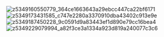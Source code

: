 ![z5349160550779_364ce1663643a29ebcc447ca22bf6171](https://github.com/KienQuocVn/Movie/assets/114797268/5dc64aee-45aa-4260-ad2a-1487cb6d29ce)
![z5349173431585_c747e2280a3370910dba43402c913e9e](https://github.com/KienQuocVn/Movie/assets/114797268/5b6f0025-b861-44ba-bcc3-d826baef1c4a)
![z5349187450228_9c0591d9a83443ef1d890e79cc16bea4](https://github.com/KienQuocVn/Movie/assets/114797268/3e6ce833-ddfa-4592-850a-f47063311fcf)
![z5349229079994_a82f3ce3a1334a923d819a240077c3c6](https://github.com/KienQuocVn/Movie/assets/114797268/282f316e-f6f4-45a3-9e17-70b3ad3e1e50)
